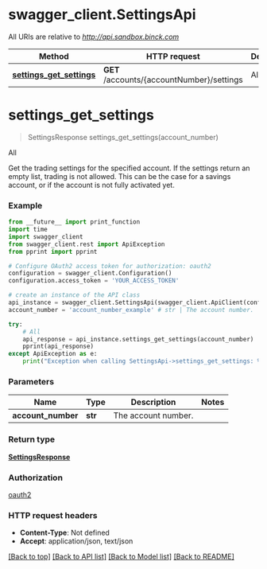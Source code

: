 # swagger_client.SettingsApi

All URIs are relative to *http://api.sandbox.binck.com*

Method | HTTP request | Description
------------- | ------------- | -------------
[**settings_get_settings**](SettingsApi.md#settings_get_settings) | **GET** /accounts/{accountNumber}/settings | All


# **settings_get_settings**
> SettingsResponse settings_get_settings(account_number)

All

Get the trading settings for the specified account. If the settings return an empty list, trading is not allowed. This can be the case for a savings account, or if the account is not fully activated yet.

### Example
```python
from __future__ import print_function
import time
import swagger_client
from swagger_client.rest import ApiException
from pprint import pprint

# Configure OAuth2 access token for authorization: oauth2
configuration = swagger_client.Configuration()
configuration.access_token = 'YOUR_ACCESS_TOKEN'

# create an instance of the API class
api_instance = swagger_client.SettingsApi(swagger_client.ApiClient(configuration))
account_number = 'account_number_example' # str | The account number.

try:
    # All
    api_response = api_instance.settings_get_settings(account_number)
    pprint(api_response)
except ApiException as e:
    print("Exception when calling SettingsApi->settings_get_settings: %s\n" % e)
```

### Parameters

Name | Type | Description  | Notes
------------- | ------------- | ------------- | -------------
 **account_number** | **str**| The account number. | 

### Return type

[**SettingsResponse**](SettingsResponse.md)

### Authorization

[oauth2](../README.md#oauth2)

### HTTP request headers

 - **Content-Type**: Not defined
 - **Accept**: application/json, text/json

[[Back to top]](#) [[Back to API list]](../README.md#documentation-for-api-endpoints) [[Back to Model list]](../README.md#documentation-for-models) [[Back to README]](../README.md)

